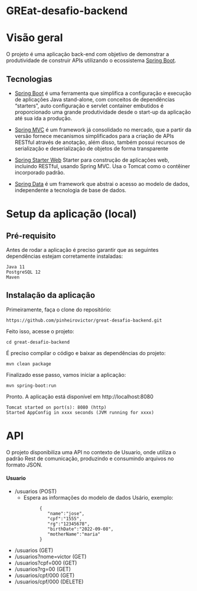 # GREat-desafio-backend

# Visão geral

O projeto é uma aplicação back-end com objetivo de demonstrar a produtividade de construir APIs utilizando o ecossistema [Spring Boot](https://projects.spring.io/spring-boot).

## Tecnologias

- [Spring Boot](https://projects.spring.io/spring-boot) é uma ferramenta que simplifica a configuração e execução de aplicações Java stand-alone,  com conceitos de dependências “starters”, auto configuração e servlet container embutidos é proporcionado uma grande produtividade desde o start-up da aplicação até sua ida a produção.

- [Spring MVC](https://docs.spring.io/spring/docs/current/spring-framework-reference/html/mvc.html) é um framework já consolidado no mercado, que a partir da versão fornece mecanismos simplificados para a criação de APIs RESTful através de anotação, além disso, também possui recursos de serialização e deserialização de objetos de forma transparente 
 
- [Spring Starter Web](https://mvnrepository.com/artifact/org.springframework.boot/spring-boot-starter-web) Starter para construção de aplicações web, incluindo RESTful, usando Spring MVC. Usa o Tomcat como o contêiner incorporado padrão.
 
- [Spring Data](http://projects.spring.io/spring-data/) é um framework que abstrai o acesso ao modelo de dados, independente a tecnologia de base de dados.

# Setup da aplicação (local)

## Pré-requisito

Antes de rodar a aplicação é preciso garantir que as seguintes dependências estejam corretamente instaladas:
```
Java 11
PostgreSQL 12
Maven
```

## Instalação da aplicação

Primeiramente, faça o clone do repositório:
```
https://github.com/pinheirovictor/great-desafio-backend.git
```
Feito isso, acesse o projeto:
```
cd great-desafio-backend
```
É preciso compilar o código e baixar as dependências do projeto:
```
mvn clean package
```
Finalizado esse passo, vamos iniciar a aplicação:
```
mvn spring-boot:run
```
Pronto. A aplicação está disponível em http://localhost:8080
```
Tomcat started on port(s): 8080 (http)
Started AppConfig in xxxx seconds (JVM running for xxxx)
```

# API

O projeto disponibiliza uma API no contexto de Usuario, onde utiliza o padrão Rest de comunicação, produzindo e consumindo arquivos no formato JSON.

#### Usuario

   - /usuarios (POST)
     - Espera as informações do modelo de dados Usário, exemplo:
       ```
             {
                "name":"jose",
                "cpf":"1555",
                "rg":"12345678",
                "birthDate":"2022-09-08",
                "motherName":"maria"
             }
        ```                
   - /usuarios (GET)
   - /usuarios?nome=victor (GET)
   - /usuarios?cpf=000 (GET)
   - /usuarios?rg=00 (GET)
   - /usuarios/cpf/000 (GET)
   - /usuarios/cpf/000 (DELETE)
